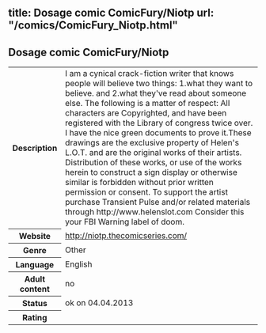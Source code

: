 title: Dosage comic ComicFury/Niotp
url: "/comics/ComicFury_Niotp.html"
---
Dosage comic ComicFury/Niotp
-----------------------------------------

<table class="comicinfo">
<tr>
<th>Description</th><td>I am a cynical crack-fiction writer that knows people will believe two things: 1.what they want to believe. and 2.what they've read about someone else. The following is a matter of respect: All characters are Copyrighted, and have been registered with the Library of congress twice over. I have the nice green documents to prove it.These drawings are the exclusive property of Helen's L.O.T. and are the original works of their artists. Distribution of these works, or use of the works herein to construct a sign display or otherwise similar is forbidden without prior written permission or consent. To support the artist purchase Transient Pulse and/or related materials through http://www.helenslot.com Consider this your FBI Warning label of doom.</td>
</tr>
<tr>
<th>Website</th><td><a href="http://niotp.thecomicseries.com/">http://niotp.thecomicseries.com/</a></td>
</tr>
<tr>
<th>Genre</th><td>Other</td>
</tr>
<tr>
<th>Language</th><td>English</td>
</tr>
<tr>
<th>Adult content</th><td>no</td>
</tr>
<tr>
<th>Status</th><td>ok on 04.04.2013</td>
</tr>
<tr>
<th>Rating</th><td><div class="g-plusone" data-size="standard" data-annotation="bubble"
 data-href="http://niotp.thecomicseries.com/"></div></td>
</tr>
</table>
<script type="text/javascript">
  (function() {
    var po = document.createElement('script'); po.type = 'text/javascript'; po.async = true;
    po.src = 'https://apis.google.com/js/plusone.js';
    var s = document.getElementsByTagName('script')[0]; s.parentNode.insertBefore(po, s);
  })();
</script>
